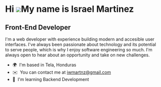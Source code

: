 Hi ![](https://user-images.githubusercontent.com/18350557/176309783-0785949b-9127-417c-8b55-ab5a4333674e.gif)My name is Israel Martinez
=======================================================================================================================================

Front-End Developer
-------------------

I'm a web developer with experience building modern and accesible user interfaces. I've always been passionate about technology and its potential to serve people, which is why I enjoy software engineering so much. I'm always open to hear about an opportunity and take on new challenges.

*   🌍  I'm based in Tela, Honduras
*   ✉️  You can contact me at [iwmartnz@gmail.com](mailto:iwmartnz@gmail.com)
*   🧠  I'm learning Backend Development
